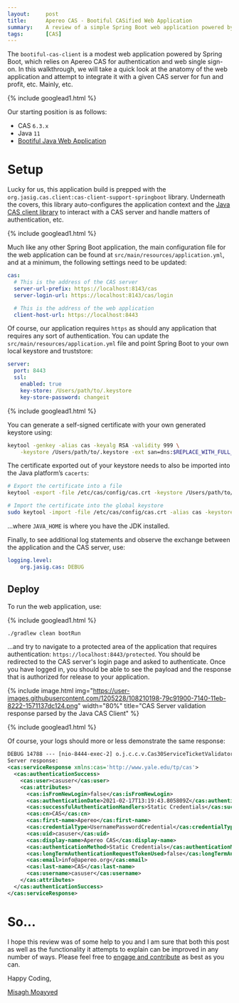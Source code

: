 ```yaml
---
layout:     post
title:      Apereo CAS - Bootiful CASified Web Application
summary:    A review of a simple Spring Boot web application powered by Apereo CAS for authentication and single sign-on.
tags:       [CAS]
---
```


The `bootiful-cas-client` is a modest web application powered by Spring Boot, which relies on Apereo CAS for authentication and web single sign-on. In this walkthrough, we will take a quick look at the anatomy of the web application and attempt to integrate it with a given CAS server for fun and profit, etc. Mainly, etc.

{% include googlead1.html %}

Our starting position is as follows:

- CAS `6.3.x`
- Java `11`
- [Bootiful Java Web Application](https://github.com/cas-projects/bootiful-cas-client)

# Setup

Lucky for us, this application build is prepped with the `org.jasig.cas.client:cas-client-support-springboot` library. Underneath the covers, this library auto-configures the application context and the [Java CAS client library](https://apereo.github.io/cas/6.3.x/integration/CAS-Clients.html) to interact with a CAS server and handle matters of authentication, etc.

{% include googlead1.html %}

Much like any other Spring Boot application, the main configuration file for the web application can be found at `src/main/resources/application.yml`, and at a minimum, the following settings need to be updated:

```yaml
cas:
  # This is the address of the CAS server
  server-url-prefix: https://localhost:8143/cas
  server-login-url: https://localhost:8143/cas/login

  # This is the address of the web application
  client-host-url: https://localhost:8443
```

Of course, our application requires `https` as should any application that requires any sort of authentication. You can update the `src/main/resources/application.yml` file and point Spring Boot to your own local keystore and truststore:

```yaml
server:
  port: 8443
  ssl:
    enabled: true
    key-store: /Users/path/to/.keystore
    key-store-password: changeit
```

{% include googlead1.html %}

You can generate a self-signed certificate with your own generated keystore using:

```bash
keytool -genkey -alias cas -keyalg RSA -validity 999 \
    -keystore /Users/path/to/.keystore -ext san=dns:$REPLACE_WITH_FULL_MACHINE_NAME
```

The certificate exported out of your keystore needs to also be imported into the Java platform’s `cacerts`:

```bash
# Export the certificate into a file
keytool -export -file /etc/cas/config/cas.crt -keystore /Users/path/to/.keystore -alias cas

# Import the certificate into the global keystore
sudo keytool -import -file /etc/cas/config/cas.crt -alias cas -keystore $JAVA_HOME/lib/security/cacerts
```

...where `JAVA_HOME` is where you have the JDK installed.

Finally, to see additional log statements and observe the exchange between the application and the CAS server, use:

```yaml
logging.level:
    org.jasig.cas: DEBUG
```

## Deploy

To run the web application, use:

{% include googlead1.html %}

```bash
./gradlew clean bootRun
```

...and try to navigate to a protected area of the application that requires authentication: `https://localhost:8443/protected`. You should be redirected to the CAS server's login page and asked to authenticate. Once you have logged in, you should be able to see the payload and the response that is authorized for release to your application.

{% include image.html img="https://user-images.githubusercontent.com/1205228/108210198-79c91900-7140-11eb-8222-1571137dc124.png" 
width="80%" 
title="CAS Server validation response parsed by the Java CAS Client" %}

{% include googlead1.html %}

Of course, your logs should more or less demonstrate the same response:

```xml
DEBUG 14788 --- [nio-8444-exec-2] o.j.c.c.v.Cas30ServiceTicketValidator   : 
Server response: 
<cas:serviceResponse xmlns:cas='http://www.yale.edu/tp/cas'>
  <cas:authenticationSuccess>
    <cas:user>casuser</cas:user>
    <cas:attributes>
      <cas:isFromNewLogin>false</cas:isFromNewLogin>
      <cas:authenticationDate>2021-02-17T13:19:43.805809Z</cas:authenticationDate>
      <cas:successfulAuthenticationHandlers>Static Credentials</cas:successfulAuthenticationHandlers>
      <cas:cn>CAS</cas:cn>
      <cas:first-name>Apereo</cas:first-name>
      <cas:credentialType>UsernamePasswordCredential</cas:credentialType>
      <cas:uid>casuser</cas:uid>
      <cas:display-name>Apereo CAS</cas:display-name>
      <cas:authenticationMethod>Static Credentials</cas:authenticationMethod>
      <cas:longTermAuthenticationRequestTokenUsed>false</cas:longTermAuthenticationRequestTokenUsed>
      <cas:email>info@apereo.org</cas:email>
      <cas:last-name>CAS</cas:last-name>
      <cas:username>casuser</cas:username>
    </cas:attributes>
  </cas:authenticationSuccess>
</cas:serviceResponse>
```

# So...

I hope this review was of some help to you and I am sure that both this post as well as the functionality it attempts to explain can be improved in any number of ways. Please feel free to [engage and contribute][contribguide] as best as you can.

Happy Coding,

[Misagh Moayyed](https://fawnoos.com)

[contribguide]: https://apereo.github.io/cas/developer/Contributor-Guidelines.html